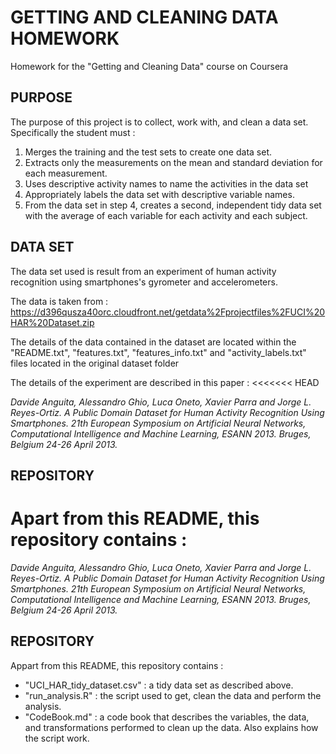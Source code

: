 # GETTING AND CLEANING DATA HOMEWORK
Homework for the "Getting and Cleaning Data" course on Coursera

## PURPOSE
The purpose of this project is to collect, work with, and clean a data set.
Specifically the student must :
1. Merges the training and the test sets to create one data set.
2. Extracts only the measurements on the mean and standard deviation for each measurement. 
3. Uses descriptive activity names to name the activities in the data set
4. Appropriately labels the data set with descriptive variable names. 
5. From the data set in step 4, creates a second, independent tidy data set with the average of each variable for each activity and each subject.

## DATA SET
The data set used is result from an experiment of human activity recognition 
using smartphones's gyrometer and accelerometers.

The data is taken from :
https://d396qusza40orc.cloudfront.net/getdata%2Fprojectfiles%2FUCI%20HAR%20Dataset.zip  

The details of the data contained in the dataset are located within the "README.txt", "features.txt", "features_info.txt" and "activity_labels.txt" files located in the original dataset folder

The details of the experiment are described in this paper :
<<<<<<< HEAD

*Davide Anguita, Alessandro Ghio, Luca Oneto, Xavier Parra and Jorge L. Reyes-Ortiz. A Public Domain Dataset for Human Activity Recognition Using Smartphones. 21th European Symposium on Artificial Neural Networks, Computational Intelligence and Machine Learning, ESANN 2013. Bruges, Belgium 24-26 April 2013.*

## REPOSITORY
Apart from this README, this repository contains :
=======
*Davide Anguita, Alessandro Ghio, Luca Oneto, Xavier Parra and Jorge L. Reyes-Ortiz. A Public Domain Dataset for Human Activity Recognition Using Smartphones. 21th European Symposium on Artificial Neural Networks, Computational Intelligence and Machine Learning, ESANN 2013. Bruges, Belgium 24-26 April 2013.*

## REPOSITORY
Appart from this README, this repository contains :
- "UCI_HAR_tidy_dataset.csv" : a tidy data set as described above. 
- "run_analysis.R"           : the script used to get, clean the data and perform the analysis. 
- "CodeBook.md"              : a code book that describes the variables, the data, and transformations performed to clean up the data. Also explains how the script work.
